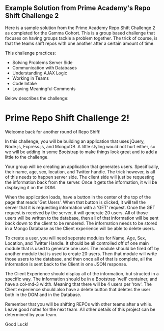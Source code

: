 ## Example Solution from Prime Academy's Repo Shift Challenge 2

Here is a sample solution from the Prime Academy Repo Shift Challenge 2 as completed for the Gamma Cohort. This is a
group based challenge that focuses on having groups tackle a problem together. The trick of course, is that the 
teams shift repos with one another after a certain amount of time. 

This challenge practices:
- Solving Problems Server Side
- Communication with Databases
- Understanding AJAX Logic
- Working in Teams 
- Code Intake
- Leaving Meaningful Comments

Below describes the challenge:

# Prime Repo Shift Challenge 2!

Welcome back for another round of Repo Shift!

In this challenge, you will be building an application that uses jQuery, Node.js, Express.js, and MongoDB. A little styling would not hurt either, so we will be adding in some Bootstrap to make things look great and to add a little to the challenge.

Your group will be creating an application that generates users. Specifically, their name, age, sex, location, and Twitter handle. The trick however, is all of this needs to happen server side. The client side will just be requesting the information back from the server. Once it gets the information, it will be displaying it on the DOM. 

When the application loads, have a button in the center of the top of the page that reads 'Get Users'. When that button is clicked, it will tell the server that it is requesting information with a 'GET' request. Once the GET request is received by the server, it will generate 20 users. All of those users will be written to the database, then all of that information will be sent back down to the client to be rendered. The information needs to be stored in a Mongo Database as the Client experience will be able to delete users. 

To create a user, you will need seperate modules for Name, Age, Sex, Location, and Twitter Handle. It should be all controlled off of one main module that is used to generate one user. The module should be fired off by another module that is used to create 20 users. Then that module will write those users to the database, and then once all of that is complete, all the information is sent back to the Client in one JSON response. 

The Client Experience should display all of the information, but structed in a specific way. The information should be in a Bootstrap 'well' container, and have a col-md-3 width. Meaning that there will be 4 users per 'row'. The Client experience should also have a delete button that deletes the user both in the DOM and in the Database. 

Remember that you will be shifting REPOs with other teams after a while. Leave good notes for the next team.
All other details of this project can be determined by your team.

Good Luck!
